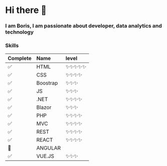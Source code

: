# Hi there 👋
### I am Boris, I am passionate about developer, data analytics and technology

### Skills
| Complete  |  Name  | level |
|-----------|:----   |:----|
|:white_check_mark:    | HTML       |:sparkles::sparkles::sparkles::sparkles::sparkles:|
|:white_check_mark:    | CSS        |:sparkles::sparkles::sparkles::sparkles:|
|:white_check_mark:    | Boostrap   |:sparkles::sparkles::sparkles:|
|:white_check_mark:    | JS         |:sparkles::sparkles::sparkles:|
|:white_check_mark:    | .NET       |:sparkles::sparkles::sparkles::sparkles:|
|:white_check_mark:    | Blazor     |:sparkles::sparkles::sparkles:|
|:white_check_mark:    | PHP        |:sparkles::sparkles::sparkles::sparkles:|
|:white_check_mark:    | MVC        |:sparkles::sparkles::sparkles::sparkles:|
|:white_check_mark:    | REST       |:sparkles::sparkles::sparkles::sparkles:|
|:white_check_mark:    | REACT      |:sparkles::sparkles::sparkles::sparkles:|
|:white_square_button: | ANGULAR    ||
|:white_check_mark:    | VUE.JS     |:sparkles::sparkles::sparkles:|
<!--
**BorisTorrejon/BorisTorrejon** is a ✨ _special_ ✨ repository because its `README.md` (this file) appears on your GitHub profile.

Here are some ideas to get you started:

- 🔭 I’m currently working on ...
- 🌱 I’m currently learning ...
- 👯 I’m looking to collaborate on ...
- 🤔 I’m looking for help with ...
- 💬 Ask me about ...
- 📫 How to reach me: ...
- 😄 Pronouns: ...
- ⚡ Fun fact: ...
-->

